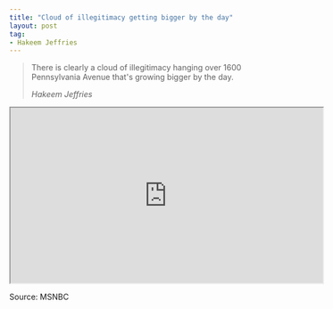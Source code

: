 ```yaml
---
title: "Cloud of illegitimacy getting bigger by the day"
layout: post
tag:
- Hakeem Jeffries
---
```


> There is clearly a cloud of illegitimacy hanging over 1600 Pennsylvania Avenue that's growing bigger by the day.
>
> <cite>Hakeem Jeffries</cite>

<iframe width="560" height="315" src="https://grabien.com/getmedia.php?id=1739539&amp;key=1a61106ff4325515eec55ba9b642bf8e&amp;userid=17087"></iframe>

Source: MSNBC
